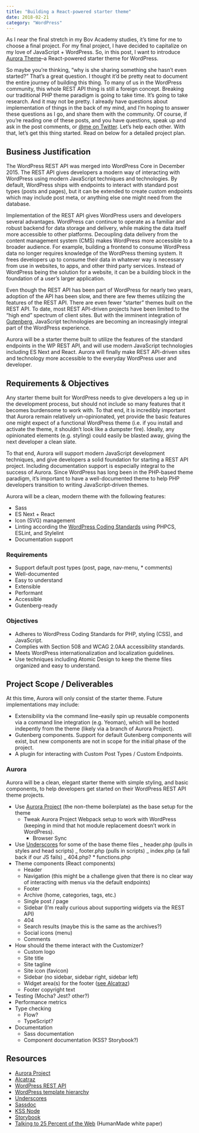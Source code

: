 ```yaml
---
title: "Building a React-powered starter theme"
date: 2018-02-21
category: "WordPress"
---
```


As I near the final stretch in my Bov Academy studies, it’s time for me to choose a final project. For my final project, I have decided to capitalize on my love of JavaScript + WordPress. So, in this post, I want to introduce [Aurora Theme](https://aurorathe.me/)–a React-powered starter theme for WordPress.

So maybe you’re thinking, “why is she sharing something she hasn’t even started?” That’s a great question. I thought it’d be pretty neat to document the entire journey of building this thing. To many of us in the WordPress community, this whole REST API thing is still a foreign concept. Breaking our traditional PHP theme paradigm is going to take time. It’s going to take research. And it may not be pretty. I already have questions about implementation of things in the back of my mind, and I’m hoping to answer these questions as I go, and share them with the community. Of course, if you’re reading one of these posts, and you have questions, speak up and ask in the post comments, or [@me on Twitter](https://twitter.com/carrieforde). Let’s help each other. With that, let’s get this thing started. Read on below for a detailed project plan.

## Business Justification

The WordPress REST API was merged into WordPress Core in December 2015. The REST API gives developers a modern way of interacting with WordPress using modern JavaScript techniques and technologies. By default, WordPress ships with endpoints to interact with standard post types (posts and pages), but it can be extended to create custom endpoints which may include post meta, or anything else one might need from the database.

Implementation of the REST API gives WordPress users and developers several advantages. WordPress can continue to operate as a familiar and robust backend for data storage and delivery, while making the data itself more accessible to other platforms. Decoupling data delivery from the content management system (CMS) makes WordPress more accessible to a broader audience. For example, building a frontend to consume WordPress data no longer requires knowledge of the WordPress theming system. It frees developers up to consume their data in whatever way is necessary from use in websites, to apps, and other third party services. Instead of WordPress being the solution for a website, it can be a building block in the foundation of a user’s larger application.

Even though the REST API has been part of WordPress for nearly two years, adoption of the API has been slow, and there are few themes utilizing the features of the REST API. There are even fewer “starter” themes built on the REST API. To date, most REST API-driven projects have been limited to the “high end” spectrum of client sites. But with the imminent integration of [Gutenberg](https://wordpress.org/gutenberg/), JavaScript technologies are becoming an increasingly integral part of the WordPress experience.

Aurora will be a starter theme built to utilize the features of the standard endpoints in the WP REST API, and will use modern JavaScript technologies including ES Next and React. Aurora will finally make REST API-driven sites and technology more accessible to the everyday WordPress user and developer.

## Requirements & Objectives

Any starter theme built for WordPress needs to give developers a leg up in the development process, but should not include so many features that it becomes burdensome to work with. To that end, it is incredibly important that Aurora remain relatively un-opinionated, yet provide the basic features one might expect of a functional WordPress theme (i.e. if you install and activate the theme, it shouldn’t look like a dumpster fire). Ideally, any opinionated elements (e.g. styling) could easily be blasted away, giving the next developer a clean slate.

To that end, Aurora will support modern JavaScript development techniques, and give developers a solid foundation for starting a REST API project. Including documentation support is especially integral to the success of Aurora. Since WordPress has long been in the PHP-based theme paradigm, it’s important to have a well-documented theme to help PHP developers transition to writing JavaScript-driven themes.

Aurora will be a clean, modern theme with the following features:

- Sass
- ES Next + React
- Icon (SVG) management
- Linting according the [WordPress Coding Standards](https://codex.wordpress.org/WordPress_Coding_Standards) using PHPCS, ESLint, and Stylelint
- Documentation support

### Requirements

- Support default post types (post, page, nav-menu, \* comments)
- Well-documented
- Easy to understand
- Extensible
- Performant
- Accessible
- Gutenberg-ready

### Objectives

- Adheres to WordPress Coding Standards for PHP, styling (CSS), and JavaScript.
- Complies with Section 508 and WCAG 2.0AA accessibility standards.
- Meets WordPress internationalization and localization guidelines.
- Use techniques including Atomic Design to keep the theme files organized and easy to understand.

## Project Scope / Deliverables

At this time, Aurora will only consist of the starter theme. Future implementations may include:

- Extensibility via the command line–easily spin up reusable components via a command line integration (e.g. Yeoman), which will be hosted indepently from the theme (likely via a branch of Aurora Project).
- Gutenberg components. Support for default Gutenberg components will exist, but new components are not in scope for the initial phase of the project.
- A plugin for interacting with Custom Post Types / Custom Endpoints.

### Aurora

Aurora will be a clean, elegant starter theme with simple styling, and basic components, to help developers get started on their WordPress REST API theme projects.

- Use [Aurora Project](https://github.com/carrieforde/aurora-project) (the non-theme boilerplate) as the base setup for the theme
  - Tweak Aurora Project Webpack setup to work with WordPress (keeping in mind that hot module replacement doesn’t work in WordPress).
    - Browser Sync
- Use [Underscores](http://underscores.me/) for some of the base theme files
  _ header.php (pulls in styles and head scripts)
  _ footer.php (pulls in scripts)
  _ index.php (a fall back if our JS fails)
  _ 404.php? \* functions.php
- Theme components (React components)
  - Header
  - Navigation (this might be a challenge given that there is no clear way of interacting with menus via the default endpoints)
  - Footer
  - Archive (home, categories, tags, etc.)
  - Single post / page
  - Sidebar (I’m really curious about supporting widgets via the REST API)
  - 404
  - Search results (maybe this is the same as the archives?)
  - Social icons (menu)
  - Comments
- How should the theme interact with the Customizer?
  - Custom logo
  - Site title
  - Site tagline
  - Site icon (favicon)
  - Sidebar (no sidebar, sidebar right, sidebar left)
  - Widget area(s) for the footer ([see Alcatraz](https://github.com/carrieforde/alcatraz))
  - Footer copyright text
- Testing (Mocha? Jest? other?)
- Performance metrics
- Type checking
  - Flow?
  - TypeScript?
- Documentation
  - Sass documentation
  - Component documentation (KSS? Storybook?)

## Resources

- [Aurora Project](https://github.com/carrieforde/aurora)
- [Alcatraz](https://github.com/carrieforde/alcatraz)
- [WordPress REST API](https://developer.wordpress.org/rest-api/)
- [WordPress template hierarchy](https://wphierarchy.com/)
- [Underscores](http://underscores.me/)
- [Sassdoc](http://sassdoc.com/)
- [KSS Node](https://github.com/kss-node/kss)
- [Storybook](https://storybook.js.org/)
- [Talking to 25 Percent of the Web](https://humanmade.com/2016/01/14/introducing-our-wordpress-rest-api-white-paper/) (HumanMade white paper)
